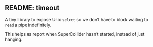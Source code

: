 README: timeout
-----------------------
A tiny library to expose Unix `select` so we don't have to block waiting to `read` a pipe indefinitely.

This helps us report when SuperCollider hasn't started, instead of just hanging.

